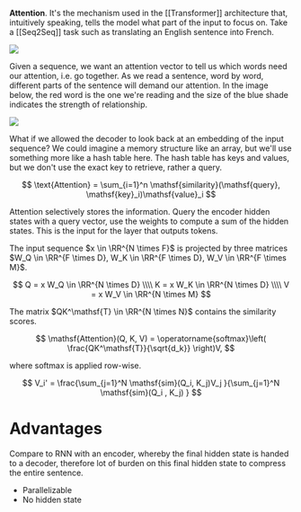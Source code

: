 **Attention**. It's the mechanism used in the [[Transformer]] architecture that, intuitively speaking, tells the model what part of the input to focus on. Take a [[Seq2Seq]] task such as translating an English sentence into French. 

![](https://lilianweng.github.io/posts/2018-06-24-attention/sentence-example-attention.png)

Given a sequence, we want an attention vector to tell us which words need our attention, i.e. go together. As we read a sentence, word by word, different parts of the sentence will demand our attention. In the image below, the red word is the one we're reading and the size of the blue shade indicates the strength of relationship.

![](https://lilianweng.github.io/posts/2018-06-24-attention/cheng2016-fig1.png)

What if we allowed the decoder to look back at an embedding of the input sequence? We could imagine a memory structure like an array, but we'll use something more like a hash table here. The hash table has keys and values, but we don't use the exact key to retrieve, rather a query.

$$
\text{Attention} = \sum_{i=1}^n \mathsf{similarity}(\mathsf{query}, \mathsf{key}_i)\mathsf{value}_i
$$

Attention selectively stores the information. Query the encoder hidden states with a query vector, use the weights to compute a sum of the hidden states. This is the input for the layer that outputs tokens.

The input sequence $x \in \RR^{N \times F}$ is projected by three matrices $W_Q \in \RR^{F \times D}, W_K \in \RR^{F \times D}, W_V \in \RR^{F \times M}$.

$$
Q = x W_Q \in \RR^{N \times D} \\\\
K = x W_K \in \RR^{N \times D} \\\\
V = x W_V \in \RR^{N \times M}
$$

The matrix $QK^\mathsf{T} \in \RR^{N \times N}$ contains the similarity scores.

$$
\mathsf{Attention}(Q, K, V) = \operatorname{softmax}\left( \frac{QK^\mathsf{T}}{\sqrt{d_k}} \right)V,
$$

where softmax is applied row-wise.


$$
V_i' = \frac{\sum_{j=1}^N \mathsf{sim}(Q_i, K_j)V_j  }{\sum_{j=1}^N \mathsf{sim}(Q_i , K_j) }
$$

# Advantages

Compare to RNN with an encoder, whereby the final hidden state is handed to a decoder, therefore lot of burden on this final hidden state to compress the entire sentence.

- Parallelizable
- No hidden state